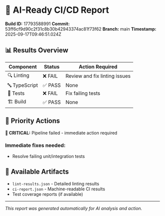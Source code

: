 # 🤖 AI-Ready CI/CD Report

**Build ID:** 17793588991
**Commit:** 53ff6cf9d90c2f31c8b30b42943374ac81f73f62
**Branch:** main
**Timestamp:** 2025-09-17T09:46:51.024Z

## 📊 Results Overview

| Component | Status | Action Required |
|-----------|---------|----------------|
| 🔍 Linting | ❌ FAIL | Review and fix linting issues |
| 🔤 TypeScript | ✅ PASS | None |
| 🧪 Tests | ❌ FAIL | Fix failing tests |
| 🏗️ Build | ✅ PASS | None |

## 🎯 Priority Actions

**🚨 CRITICAL:** Pipeline failed - immediate action required

### Immediate fixes needed:
- Resolve failing unit/integration tests

## 📁 Available Artifacts

- `lint-results.json` - Detailed linting results
- `ci-report.json` - Machine-readable CI results
- Test coverage reports (if available)

---
*This report was generated automatically for AI analysis and action.*
